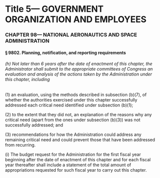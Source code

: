 
# Title 5— GOVERNMENT ORGANIZATION AND EMPLOYEES
### CHAPTER 98— NATIONAL AERONAUTICS AND SPACE ADMINISTRATION
#### § 9802. Planning, notification, and reporting requirements
###### (h) Not later than 6 years after the date of enactment of this chapter, the Administrator shall submit to the appropriate committees of Congress an evaluation and analysis of the actions taken by the Administration under this chapter, including

(1) an evaluation, using the methods described in subsection (b)(7), of whether the authorities exercised under this chapter successfully addressed each critical need identified under subsection (b)(1);

(2) to the extent that they did not, an explanation of the reasons why any critical need (apart from the ones under subsection (b)(3)) was not successfully addressed; and

(3) recommendations for how the Administration could address any remaining critical need and could prevent those that have been addressed from recurring.

(i) The budget request for the Administration for the first fiscal year beginning after the date of enactment of this chapter and for each fiscal year thereafter shall include a statement of the total amount of appropriations requested for such fiscal year to carry out this chapter.
